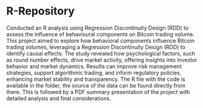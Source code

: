 # R-Repository
Conducted an R analysis using Regression Discontinuity Design (RDD) to assess the influence of behavioural components on Bitcoin trading volume.
This project aimed to explore how behavioral components influence Bitcoin trading volumes, leveraging a Regression Discontinuity Design (RDD) to identify causal effects. 
The study revealed how psychological factors, such as round number effects, drive market activity, offering insights into investor behavior and market dynamics. 
Results can improve risk management strategies, support algorithmic trading, and inform regulatory policies, enhancing market stability and transparency.
The R file with the code is available in the folder, the source of the data can be found directly from there. This is followed by a PDF summary presentation of the project with detailed analysis and final considerations.
